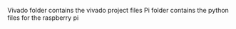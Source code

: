 Vivado folder contains the vivado project files
Pi folder contains the python files for the raspberry pi
